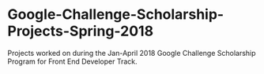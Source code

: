 # Google-Challenge-Scholarship-Projects-Spring-2018
Projects worked on during the Jan-April 2018 Google Challenge Scholarship Program for Front End Developer Track.
